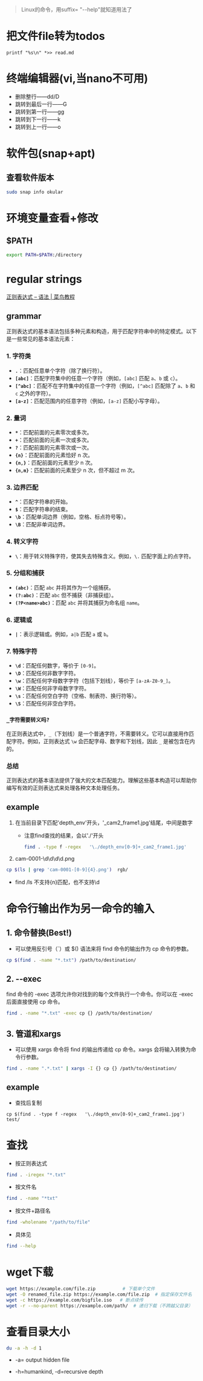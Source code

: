 > Linux的命令，用suffix= "--help"就知道用法了



# 把文件file转为todos

```
printf "%s\n" *>> read.md
```

# 终端编辑器(vi,当nano不可用)

* 删除整行——dd/D
* 跳转到最后一行——G
* 跳转到第一行——gg
* 跳转到下一行——k
* 跳转到上一行——o

# 软件包(snap+apt)

## 查看软件版本

```sh
sudo snap info okular
```

# 环境变量查看+修改

## $PATH

```sh
export PATH=$PATH:/directory
```

# regular strings

[正则表达式 &#8211; 语法 | 菜鸟教程](https://www.runoob.com/regexp/regexp-syntax.html)

## grammar

正则表达式的基本语法包括多种元素和构造，用于匹配字符串中的特定模式。以下是一些常见的基本语法元素：

### 1. 字符类

- **`.`**：匹配任意单个字符（除了换行符）。
- **`[abc]`**：匹配字符集中的任意一个字符（例如，`[abc]` 匹配 `a`、`b` 或 `c`）。
- **`[^abc]`**：匹配不在字符集中的任意一个字符（例如，`[^abc]` 匹配除了 `a`、`b` 和 `c` 之外的字符）。
- **`[a-z]`**：匹配范围内的任意字符（例如，`[a-z]` 匹配小写字母）。

### 2. 量词

- **`*`**：匹配前面的元素零次或多次。
- **`+`**：匹配前面的元素一次或多次。
- **`?`**：匹配前面的元素零次或一次。
- **`{n}`**：匹配前面的元素恰好 n 次。
- **`{n,}`**：匹配前面的元素至少 n 次。
- **`{n,m}`**：匹配前面的元素至少 n 次，但不超过 m 次。

### 3. 边界匹配

- **`^`**：匹配字符串的开始。
- **`$`**：匹配字符串的结束。
- **`\b`**：匹配单词边界（例如，空格、标点符号等）。
- **`\B`**：匹配非单词边界。

### 4. 转义字符

- **`\`**：用于转义特殊字符，使其失去特殊含义。例如，`\.` 匹配字面上的点字符。

### 5. 分组和捕获

- **`(abc)`**：匹配 `abc` 并将其作为一个组捕获。
- **`(?:abc)`**：匹配 `abc` 但不捕获（非捕获组）。
- **`(?P<name>abc)`**：匹配 `abc` 并将其捕获为命名组 `name`。

### 6. 逻辑或

- **`|`**：表示逻辑或。例如，`a|b` 匹配 `a` 或 `b`。

### 7. 特殊字符

- **`\d`**：匹配任何数字，等价于 `[0-9]`。
- **`\D`**：匹配任何非数字字符。
- **`\w`**：匹配任何字母数字字符（包括下划线），等价于 `[a-zA-Z0-9_]`。
- **`\W`**：匹配任何非字母数字字符。
- **`\s`**：匹配任何空白字符（空格、制表符、换行符等）。
- **`\S`**：匹配任何非空白字符。

### `_字符需要转义吗?`

在正则表达式中，`_`（下划线）是一个普通字符，不需要转义。它可以直接用作匹配字符。例如，正则表达式 `\w` 会匹配字母、数字和下划线，因此 `_` 是被包含在内的。

### 总结

正则表达式的基本语法提供了强大的文本匹配能力。理解这些基本构造可以帮助你编写有效的正则表达式来处理各种文本处理任务。

## example

1. 在当前目录下匹配'depth_env'开头，'_cam2_frame1.jpg'结尾，中间是数字
   
   * 注意find查找的结果，会以'./'开头
     
     ```bash
     find . -type f -regex   '\./depth_env[0-9]+_cam2_frame1.jpg'
     ```

2. cam-0001-\d\d\d\d.png

```bash
cp $(ls | grep 'cam-0001-[0-9]{4}.png')  rgb/
```

* find /ls 不支持{n}匹配，也不支持\d

# 命令行输出作为另一命令的输入

## 1. 命令替换(Best!)

* 可以使用反引号（`）或 $() 语法来将 find 命令的输出作为 cp 命令的参数。

```bash
cp $(find . -name "*.txt") /path/to/destination/
```

## 2. --exec

find 命令的 -exec 选项允许你对找到的每个文件执行一个命令。你可以在 -exec 后面直接使用 cp 命令。

```bash
find . -name "*.txt" -exec cp {} /path/to/destination/ 
```

## 3. 管道和xargs

* 可以使用 xargs 命令将 find 的输出传递给 cp 命令。xargs 会将输入转换为命令行参数。

```bash
find . -name ".*.txt" | xargs -I {} cp {} /path/to/destination/
```

## example

* 查找后复制

```
cp $(find . -type f -regex   '\./depth_env[0-9]+_cam2_frame1.jpg')  test/
```

# 查找

* 按正则表达式

```bash
find . -iregex "*.txt"
```

* 按文件名

```bash
find . -name "*txt"
```

* 按文件+路径名

```bash
find -wholename "/path/to/file"
```

* 具体见

```bash
find --help
```

# wget下载

```bash
wget https://example.com/file.zip          # 下载单个文件
wget -O renamed_file.zip https://example.com/file.zip  # 指定保存文件名
wget -c https://example.com/bigfile.iso   # 断点续传
wget -r --no-parent https://example.com/path/  # 递归下载（不跨越父目录）
```

# 查看目录大小

```bash
du -a -h -d 1
```

* -a= output hidden file

* -h=humankind, -d=recursive depth
